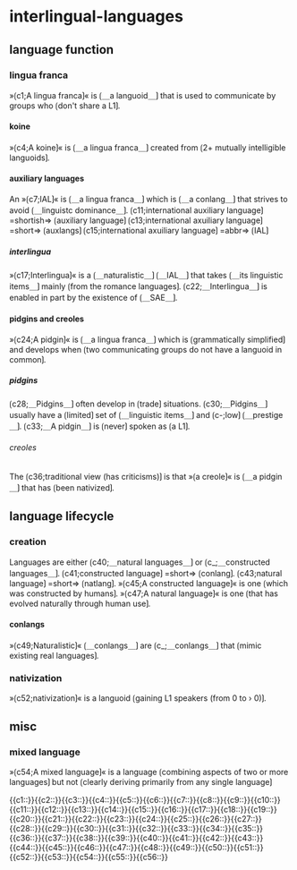 # interlingual-languages

## language function

### lingua franca

»⟮c1;A lingua franca⟯« is ⟮＿a languoid＿⟯ that is used to communicate by groups who ⟮don't share a L1⟯.

#### koine

»⟮c4;A koine⟯« is ⟮＿a lingua franca＿⟯ created from ⟮2+ mutually intelligible languoids⟯.

#### auxiliary languages

An »⟮c7;IAL⟯« is ⟮＿a lingua franca＿⟯ which is ⟮＿a conlang＿⟯ that strives to avoid ⟮＿linguistc dominance＿⟯.
⟮c11;international auxiliary language⟯ =shortish=&gt; ⟮auxiliary language⟯
⟮c13;international axuiliary language⟯ =short=&gt; ⟮auxlangs⟯
⟮c15;international axuiliary language⟯ =abbr=&gt; ⟮IAL⟯

##### interlingua

»⟮c17;Interlingua⟯« is a ⟮＿naturalistic＿⟯ ⟮＿IAL＿⟯ that takes ⟮＿its linguistic items＿⟯ mainly ⟮from the romance languages⟯.
⟮c22;＿Interlingua＿⟯ is enabled in part by the existence of ⟮＿SAE＿⟯.

#### pidgins and creoles

»⟮c24;A pidgin⟯« is ⟮＿a lingua franca＿⟯ which is ⟮grammatically simplified⟯ and develops when ⟮two communicating groups do not have a languoid in common⟯.

##### pidgins

⟮c28;＿Pidgins＿⟯ often develop in ⟮trade⟯ situations.
⟮c30;＿Pidgins＿⟯ usually have a ⟮limited⟯ set of ⟮＿linguistic items＿⟯ and ⟮c-;low⟯ ⟮＿prestige＿⟯.
⟮c33;＿A pidgin＿⟯ is ⟮never⟯ spoken as ⟮a L1⟯. 

###### creoles

The ⟮c36;traditional view (has criticisms)⟯ is that »⟮a creole⟯« is ⟮＿a pidgin＿⟯ that has ⟮been nativized⟯.

## language lifecycle

### creation

Languages are either ⟮c40;＿natural languages＿⟯ or ⟮c_;＿constructed languages＿⟯.
⟮c41;constructed language⟯ =short=&gt; ⟮conlang⟯.
⟮c43;natural language⟯ =short=&gt; ⟮natlang⟯.
»⟮c45;A constructed language⟯« is one ⟮which was constructed by humans⟯.
»⟮c47;A natural language⟯« is one ⟮that has evolved naturally through human use⟯.

#### conlangs

»⟮c49;Naturalistic⟯« ⟮＿conlangs＿⟯ are ⟮c_;＿conlangs＿⟯ that ⟮mimic existing real languages⟯.

### nativization

»⟮c52;nativization⟯« is a languoid ⟮gaining L1 speakers (from 0 to › 0)⟯.

## misc

### mixed language

»⟮c54;A mixed language⟯« is a language ⟮combining aspects of two or more languages⟯ but not ⟮clearly deriving primarily from any single language⟯

<span class='cloze-dump'>{{c1::}}{{c2::}}{{c3::}}{{c4::}}{{c5::}}{{c6::}}{{c7::}}{{c8::}}{{c9::}}{{c10::}}{{c11::}}{{c12::}}{{c13::}}{{c14::}}{{c15::}}{{c16::}}{{c17::}}{{c18::}}{{c19::}}{{c20::}}{{c21::}}{{c22::}}{{c23::}}{{c24::}}{{c25::}}{{c26::}}{{c27::}}{{c28::}}{{c29::}}{{c30::}}{{c31::}}{{c32::}}{{c33::}}{{c34::}}{{c35::}}{{c36::}}{{c37::}}{{c38::}}{{c39::}}{{c40::}}{{c41::}}{{c42::}}{{c43::}}{{c44::}}{{c45::}}{{c46::}}{{c47::}}{{c48::}}{{c49::}}{{c50::}}{{c51::}}{{c52::}}{{c53::}}{{c54::}}{{c55::}}{{c56::}}</span>